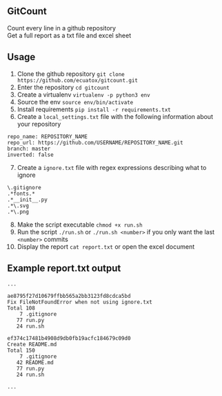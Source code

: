## GitCount
Count every line in a github repository  
Get a full report as a txt file and excel sheet

## Usage
1. Clone the github repository `git clone https://github.com/ecuatox/gitcount.git`
2. Enter the repository `cd gitcount`
3. Create a virtualenv `virtualenv -p python3 env`
4. Source the env `source env/bin/activate`
5. Install requirements `pip install -r requirements.txt`
6. Create a `local_settings.txt` file with the following information about your repository
```
repo_name: REPOSITORY_NAME
repo_url: https://github.com/USERNAME/REPOSITORY_NAME.git
branch: master
inverted: false
```
7. Create a `ignore.txt` file with regex expressions describing what to ignore
```
\.gitignore
.*fonts.*
.*__init__.py
.*\.svg
.*\.png
```
8. Make the script executable `chmod +x run.sh`
9. Run the script `./run.sh` or `./run.sh <number>` if you only want the last `<number>` commits
10. Display the report `cat report.txt` or open the excel document

## Example report.txt output
```
...

ae8795f27d10679ffbb565a2bb3123fd8cdca5bd
Fix FileNotFoundError when not using ignore.txt
Total 108
    7 .gitignore
   77 run.py
   24 run.sh

ef374c17481b4908d9db0fb19acfc184679c09d0
Create README.md
Total 150
    7 .gitignore
   42 README.md
   77 run.py
   24 run.sh

...
```
